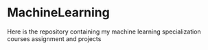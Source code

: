 # MachineLearning
Here is the repository containing my machine learning specialization courses assignment and projects

